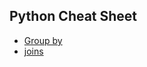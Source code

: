 ## Python Cheat Sheet

- [Group by](https://github.com/vamsivchinta1/Python-Scripts/blob/main/Python%20Cheat%20Sheets/Group-By.md)
- [joins]()
